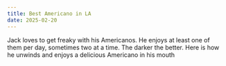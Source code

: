 ```yaml
---
title: Best Americano in LA
date: 2025-02-20
---
```


Jack loves to get freaky with his Americanos. He enjoys at least one of them per day, sometimes two at a time. 
The darker the better. Here is how he unwinds and enjoys a delicious Americano in his mouth
